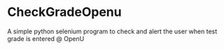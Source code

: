 # CheckGradeOpenu
A simple python selenium program to check and alert the user when test grade is entered @ OpenU
